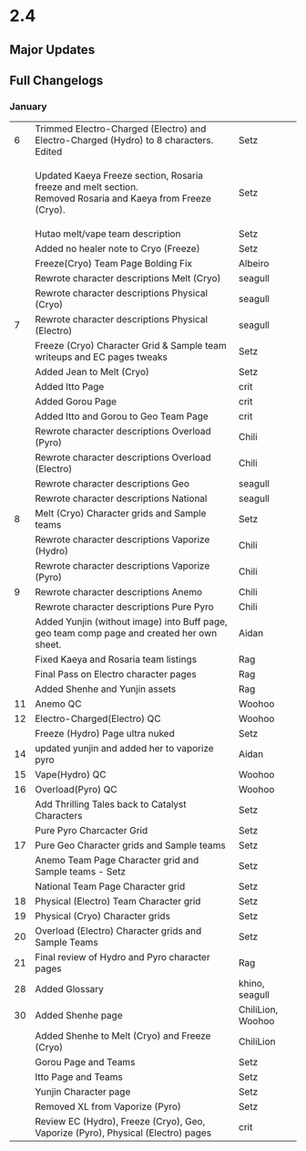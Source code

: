 # 2.4

## Major Updates

## Full Changelogs

### January

|    |                                                                                                                        |                   |
| -- | ---------------------------------------------------------------------------------------------------------------------- | ----------------- |
| 6  | Trimmed Electro-Charged (Electro) and Electro-Charged (Hydro) to 8 characters. Edited                                  | Setz              |
|    | <p>Updated Kaeya Freeze section, Rosaria freeze and melt section.<br>Removed Rosaria and Kaeya from Freeze (Cryo).</p> | Setz              |
|    | Hutao melt/vape team description                                                                                       | Setz              |
|    | Added no healer note to Cryo (Freeze)                                                                                  | Setz              |
|    | Freeze(Cryo) Team Page Bolding Fix                                                                                     | Albeiro           |
|    | Rewrote character descriptions Melt (Cryo)                                                                             | seagull           |
|    | Rewrote character descriptions Physical (Cryo)                                                                         | seagull           |
| 7  | Rewrote character descriptions Physical (Electro)                                                                      | seagull           |
|    | Freeze (Cryo) Character Grid & Sample team writeups and EC pages tweaks                                                | Setz              |
|    | Added Jean to Melt (Cryo)                                                                                              | Setz              |
|    | Added Itto Page                                                                                                        | crit              |
|    | Added Gorou Page                                                                                                       | crit              |
|    | Added Itto and Gorou to Geo Team Page                                                                                  | crit              |
|    | Rewrote character descriptions Overload (Pyro)                                                                         | Chili             |
|    | Rewrote character descriptions Overload (Electro)                                                                      | Chili             |
|    | Rewrote character descriptions Geo                                                                                     | seagull           |
|    | Rewrote character descriptions National                                                                                | seagull           |
| 8  | Melt (Cryo) Character grids and Sample teams                                                                           | Setz              |
|    | Rewrote character descriptions Vaporize (Hydro)                                                                        | Chili             |
|    | Rewrote character descriptions Vaporize (Pyro)                                                                         | Chili             |
| 9  | Rewrote character descriptions Anemo                                                                                   | Chili             |
|    | Rewrote character descriptions Pure Pyro                                                                               | Chili             |
|    | Added Yunjin (without image) into Buff page, geo team comp page and created her own sheet.                             | Aidan             |
|    | Fixed Kaeya and Rosaria team listings                                                                                  | Rag               |
|    | Final Pass on Electro character pages                                                                                  | Rag               |
|    | Added Shenhe and Yunjin assets                                                                                         | Rag               |
| 11 | Anemo QC                                                                                                               | Woohoo            |
| 12 | Electro-Charged(Electro) QC                                                                                            | Woohoo            |
|    | Freeze (Hydro) Page ultra nuked                                                                                        | Setz              |
| 14 | updated yunjin and added her to vaporize pyro                                                                          | Aidan             |
| 15 | Vape(Hydro) QC                                                                                                         | Woohoo            |
| 16 | Overload(Pyro) QC                                                                                                      | Woohoo            |
|    | Add Thrilling Tales back to Catalyst Characters                                                                        | Setz              |
|    | Pure Pyro Charcacter Grid                                                                                              | Setz              |
| 17 | Pure Geo Character grids and Sample teams                                                                              | Setz              |
|    | Anemo Team Page Character grid and Sample teams - Setz                                                                 | Setz              |
|    | National Team Page Character grid                                                                                      | Setz              |
| 18 | Physical (Electro) Team Character grid                                                                                 | Setz              |
| 19 | Physical (Cryo) Character grids                                                                                        | Setz              |
| 20 | Overload (Electro) Character grids and Sample Teams                                                                    | Setz              |
| 21 | Final review of Hydro and Pyro character pages                                                                         | Rag               |
| 28 | Added Glossary                                                                                                         | khino, seagull    |
| 30 | Added Shenhe page                                                                                                      | ChiliLion, Woohoo |
|    | Added Shenhe to Melt (Cryo) and Freeze (Cryo)                                                                          | ChiliLion         |
|    | Gorou Page and Teams                                                                                                   | Setz              |
|    | Itto Page and Teams                                                                                                    | Setz              |
|    | Yunjin Character page                                                                                                  | Setz              |
|    | Removed XL from Vaporize (Pyro)                                                                                        | Setz              |
|    | Review EC (Hydro), Freeze (Cryo), Geo, Vaporize (Pyro), Physical (Electro) pages                                       | crit              |

